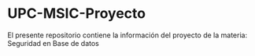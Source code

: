 # UPC-MSIC-Proyecto
El presente repositorio contiene la información del proyecto de la materia: Seguridad en Base de datos
